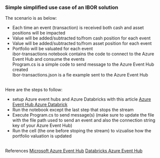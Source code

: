 ### Simple simplified use case of an IBOR solution
The scenario is as below:
* Each time an event (transaction) is received both cash and asset positions will be impacted
* Value will be added/subtracted to/from cash position for each event
* Value will be added/subtracted to/from asset position for each event
* Portfolio will be valuated for each event
<br> ibor-transactions notebook contains the code to connect to the Azure Event Hub and consume the events
<br> Program.cs is a simple code to send message to the Azure Event Hub created
<br> Ibor-transactions.json is a fie example sent to the Azure Event Hub

<br>Here are the steps to follow:
* setup Azure event hubs and Azure Databricks with this article [Azure Event Hub Azure Databrick](https://medium.com/@tiwesley/azure-event-hubs-azure-databricks-2e3dc5389b0d)
* Run the notebook except the last step that stops the stream
* Execute Program.cs to send message(s) (make sure to update the file with the file path used to send an event and also the connection string key of your Azure Event Hub)
* Run the cell (the one before stoping the stream) to vizualise how the portfolio valuation is updated

<br> References
[Microsoft Azure Event Hub](https://docs.microsoft.com/en-us/azure/event-hubs/event-hubs-dotnet-standard-getstarted-send)
[Databricks Azure Event Hub](https://docs.databricks.com/spark/latest/structured-streaming/streaming-event-hubs.html)
